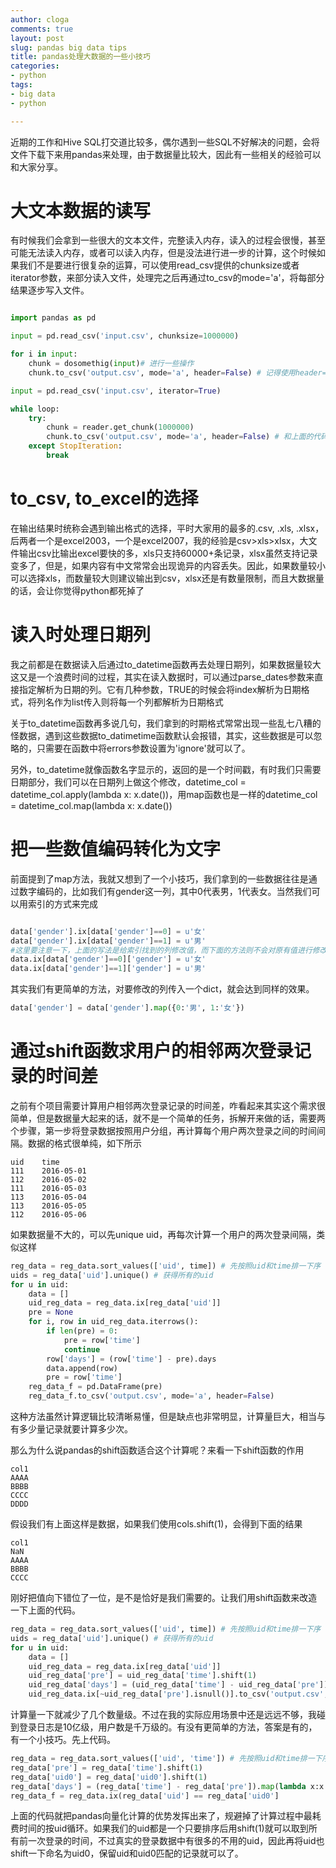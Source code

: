 ```yaml
---
author: cloga
comments: true
layout: post
slug: pandas big data tips
title: pandas处理大数据的一些小技巧
categories:
- python
tags:
- big data
- python

---
```


近期的工作和Hive SQL打交道比较多，偶尔遇到一些SQL不好解决的问题，会将文件下载下来用pandas来处理，由于数据量比较大，因此有一些相关的经验可以和大家分享。

# 大文本数据的读写

有时候我们会拿到一些很大的文本文件，完整读入内存，读入的过程会很慢，甚至可能无法读入内存，或者可以读入内存，但是没法进行进一步的计算，这个时候如果我们不是要进行很复杂的运算，可以使用read_csv提供的chunksize或者iterator参数，来部分读入文件，处理完之后再通过to\_csv的mode='a'，将每部分结果逐步写入文件。

```python

import pandas as pd

input = pd.read_csv('input.csv', chunksize=1000000)

for i in input:
	chunk = dosomethig(input)# 进行一些操作
	chunk.to_csv('output.csv', mode='a', header=False) # 记得使用header=False不然会重复写入列名

input = pd.read_csv('input.csv', iterator=True)

while loop:
    try:
        chunk = reader.get_chunk(1000000)
        chunk.to_csv('output.csv', mode='a', header=False) # 和上面的代码作用一样只是通过iterator来实现
    except StopIteration:
        break

```

# to\_csv, to\_excel的选择

在输出结果时统称会遇到输出格式的选择，平时大家用的最多的.csv, .xls, .xlsx，后两者一个是excel2003，一个是excel2007，我的经验是csv>xls>xlsx，大文件输出csv比输出excel要快的多，xls只支持60000+条记录，xlsx虽然支持记录变多了，但是，如果内容有中文常常会出现诡异的内容丢失。因此，如果数量较小可以选择xls，而数量较大则建议输出到csv，xlsx还是有数量限制，而且大数据量的话，会让你觉得python都死掉了

# 读入时处理日期列

我之前都是在数据读入后通过to_datetime函数再去处理日期列，如果数据量较大这又是一个浪费时间的过程，其实在读入数据时，可以通过parse\_dates参数来直接指定解析为日期的列。它有几种参数，TRUE的时候会将index解析为日期格式，将列名作为list传入则将每一个列都解析为日期格式

关于to_datetime函数再多说几句，我们拿到的时期格式常常出现一些乱七八糟的怪数据，遇到这些数据to\_datimetime函数默认会报错，其实，这些数据是可以忽略的，只需要在函数中将errors参数设置为'ignore'就可以了。

另外，to_datetime就像函数名字显示的，返回的是一个时间戳，有时我们只需要日期部分，我们可以在日期列上做这个修改，datetime\_col = datetime\_col.apply(lambda x: x.date())，用map函数也是一样的datetime\_col = datetime\_col.map(lambda x: x.date())

# 把一些数值编码转化为文字

前面提到了map方法，我就又想到了一个小技巧，我们拿到的一些数据往往是通过数字编码的，比如我们有gender这一列，其中0代表男，1代表女。当然我们可以用索引的方式来完成

```python

data['gender'].ix[data['gender']==0] = u'女'
data['gender'].ix[data['gender']==1] = u'男'
#这里要注意一下，上面的写法是给索引找到的列修改值，而下面的方法则不会对原有值进行修改
data.ix[data['gender']==0]['gender'] = u'女'
data.ix[data['gender']==1]['gender'] = u'男'

```
其实我们有更简单的方法，对要修改的列传入一个dict，就会达到同样的效果。

```python
data['gender'] = data['gender'].map({0:'男', 1:'女'}) 
```

# 通过shift函数求用户的相邻两次登录记录的时间差

之前有个项目需要计算用户相邻两次登录记录的时间差，咋看起来其实这个需求很简单，但是数据量大起来的话，就不是一个简单的任务，拆解开来做的话，需要两个步骤，第一步将登录数据按照用户分组，再计算每个用户两次登录之间的时间间隔。数据的格式很单纯，如下所示

```
uid    time
111    2016-05-01
112    2016-05-02
111    2016-05-03
113    2016-05-04
113    2016-05-05
112    2016-05-06

```

如果数据量不大的，可以先unique uid，再每次计算一个用户的两次登录间隔，类似这样

```python
reg_data = reg_data.sort_values(['uid', time]) # 先按照uid和time排一下序
uids = reg_data['uid'].unique() # 获得所有的uid
for u in uid:
	data = []
	uid_reg_data = reg_data.ix[reg_data['uid']]
	pre = None
	for i, row in uid_reg_data.iterrows():
		if len(pre) = 0:
			pre = row['time']
			continue
		row['days'] = (row['time'] - pre).days
		data.append(row)
		pre = row['time']
	reg_data_f = pd.DataFrame(pre)
	reg_data_f.to_csv('output.csv', mode='a', header=False)
```

这种方法虽然计算逻辑比较清晰易懂，但是缺点也非常明显，计算量巨大，相当与有多少量记录就要计算多少次。

那么为什么说pandas的shift函数适合这个计算呢？来看一下shift函数的作用

```
col1
AAAA
BBBB
CCCC
DDDD
```

假设我们有上面这样是数据，如果我们使用cols.shift(1)，会得到下面的结果

```
col1
NaN
AAAA
BBBB
CCCC
```
刚好把值向下错位了一位，是不是恰好是我们需要的。让我们用shift函数来改造一下上面的代码。

```python
reg_data = reg_data.sort_values(['uid', time]) # 先按照uid和time排一下序
uids = reg_data['uid'].unique() # 获得所有的uid
for u in uid:
	data = []
	uid_reg_data = reg_data.ix[reg_data['uid']]
	uid_reg_data['pre'] = uid_reg_data['time'].shift(1)
	uid_reg_data['days'] = (uid_reg_data['time'] - uid_reg_data['pre']).map(lambda x:x.days)
	uid_reg_data.ix[~uid_reg_data['pre'].isnull()].to_csv('output.csv', mode='a', header=False)

```

计算量一下就减少了几个数量级。不过在我的实际应用场景中还是远远不够，我碰到登录日志是10亿级，用户数是千万级的。有没有更简单的方法，答案是有的，有一个小技巧。先上代码。

```python
reg_data = reg_data.sort_values(['uid', 'time']) # 先按照uid和time排一下序
reg_data['pre'] = reg_data['time'].shift(1)
reg_data['uid0'] = reg_data['uid0'].shift(1)
reg_data['days'] = (reg_data['time'] - reg_data['pre']).map(lambda x:x.days)
reg_data_f = reg_data.ix(reg_data['uid'] == reg_data['uid0']
```
上面的代码就把pandas向量化计算的优势发挥出来了，规避掉了计算过程中最耗费时间的按uid循环。如果我们的uid都是一个只要排序后用shift(1)就可以取到所有前一次登录的时间，不过真实的登录数据中有很多的不用的uid，因此再将uid也shift一下命名为uid0，保留uid和uid0匹配的记录就可以了。